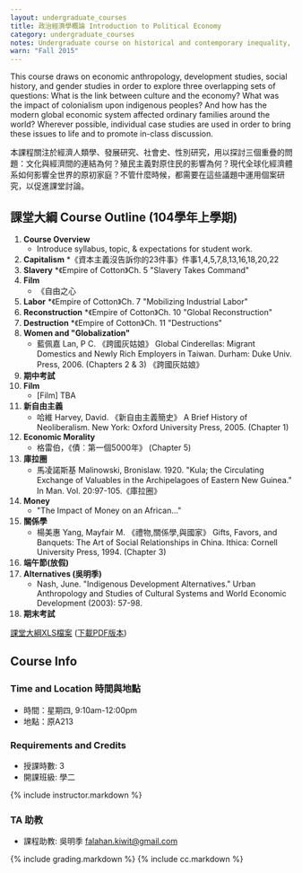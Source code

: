 ```yaml
---
layout: undergraduate_courses
title: 政治經濟學概論 Introduction to Political Economy
category: undergraduate_courses
notes: Undergraduate course on historical and contemporary inequality, focusing on the colonial encounter as well as issues pertaining to class, race, and gender.
warn: "Fall 2015"
---
```


This course draws on economic anthropology, development studies, social history, and gender studies in order to explore three overlapping sets of questions: What is the link between culture and the economy? What was the impact of colonialism upon indigenous peoples? And how has the modern global economic system affected ordinary families around the world? Wherever possible, individual case studies are used in order to bring these issues to life and to promote in-class discussion.

本課程關注於經濟人類學、發展研究、社會史、性別研究，用以探討三個重疊的問題：文化與經濟間的連結為何？殖民主義對原住民的影響為何？現代全球化經濟體系如何影響全世界的原初家庭？不管什麼時候，都需要在這些議題中運用個案研究，以促進課堂討論。

## 課堂大綱 Course Outline (104學年上學期)

1. **Course Overview**
    * Introduce syllabus, topic, & expectations for student work.
2. **Capitalism**
    *《資本主義沒告訴你的23件事》件事1,4,5,7,8,13,16,18,20,22
3. **Slavery**
    *《Empire of Cotton》Ch. 5 "Slavery Takes Command"
4. **Film**
    * 《自由之心
5. **Labor**
    *《Empire of Cotton》Ch. 7 "Mobilizing Industrial Labor"
6. **Reconstruction**
    *《Empire of Cotton》Ch. 10 "Global Reconstruction"
7. **Destruction**
    *《Empire of Cotton》Ch. 11 "Destructions"
8. **Women and "Globalization"**
    * 藍佩嘉 Lan, P C. 《跨國灰姑娘》 Global Cinderellas: Migrant Domestics and Newly Rich Employers in Taiwan. Durham: Duke Univ. Press, 2006. (Chapters 2 & 3)    《跨國灰姑娘》
9. **期中考試**
10. **Film**
    * [Film] TBA
11. **新自由主義**
    * 哈維 Harvey, David. 《新自由主義簡史》 A Brief History of Neoliberalism. New York: Oxford University Press, 2005.
    (Chapter 1)
12. **Economic Morality**
    * 格雷伯，《債︰第一個5000年》 (Chapter 5)
13. **庫拉圈**
    * 馬凌諾斯基 Malinowski, Bronislaw. 1920. "Kula; the Circulating Exchange of Valuables in the Archipelagoes of Eastern New Guinea." In Man. Vol. 20:97-105.《庫拉圈》
14. **Money**
    * "The Impact of Money on an African…"
15. **關係學**
    * 楊美惠 Yang, Mayfair M. 《禮物,關係學,與國家》 Gifts, Favors, and Banquets: The Art of Social Relationships in China. Ithica: Cornell University Press, 1994. (Chapter 3)
16. **端午節(放假)**	
17. **Alternatives (吳明季)**
    * Nash, June. "Indigenous Development Alternatives." Urban Anthropology and Studies of Cultural Systems and World Economic Development (2003): 57-98.
18. **期末考試**


[課堂大綱XLS檔案](https://docs.google.com/spreadsheets/d/1dGlTQcOMS2agFvcLAViTPMQDf6zBNREX3aey5x7VMQ0/pubhtml?gid=0&single=true) ([下載PDF版本](https://docs.google.com/spreadsheets/d/1dGlTQcOMS2agFvcLAViTPMQDf6zBNREX3aey5x7VMQ0/pub?gid=0&single=true&output=pdf))


## Course Info

### Time and Location 時間與地點
* 時間：星期四, 9:10am-12:00pm
* 地點：原A213

### Requirements and Credits
* 授課時數: 3
* 開課班級: 學二

{% include instructor.markdown %}

### TA 助教
* 課程助教: 吳明季 falahan.kiwit@gmail.com

{% include grading.markdown %}
{% include cc.markdown %}